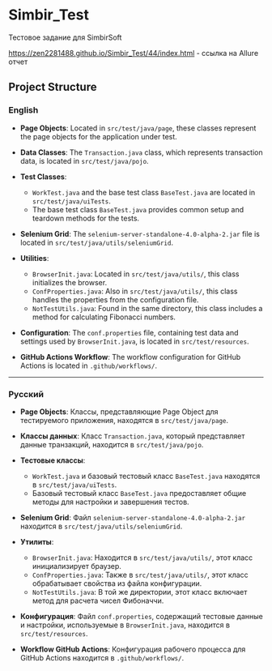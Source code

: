 # Simbir_Test
Тестовое задание для SimbirSoft

https://zen2281488.github.io/Simbir_Test/44/index.html -  ссылка на Allure отчет

## Project Structure

### English

- **Page Objects**: Located in `src/test/java/page`, these classes represent the page objects for the application under test.

- **Data Classes**: The `Transaction.java` class, which represents transaction data, is located in `src/test/java/pojo`.

- **Test Classes**:
    - `WorkTest.java` and the base test class `BaseTest.java` are located in `src/test/java/uiTests`.
    - The base test class `BaseTest.java` provides common setup and teardown methods for the tests.

- **Selenium Grid**: The `selenium-server-standalone-4.0-alpha-2.jar` file is located in `src/test/java/utils/seleniumGrid`.

- **Utilities**:
    - `BrowserInit.java`: Located in `src/test/java/utils/`, this class initializes the browser.
    - `ConfProperties.java`: Also in `src/test/java/utils/`, this class handles the properties from the configuration file.
    - `NotTestUtils.java`: Found in the same directory, this class includes a method for calculating Fibonacci numbers.

- **Configuration**: The `conf.properties` file, containing test data and settings used by `BrowserInit.java`, is located in `src/test/resources`.

- **GitHub Actions Workflow**: The workflow configuration for GitHub Actions is located in `.github/workflows/`.

---

### Русский

- **Page Objects**: Классы, представляющие Page Object для тестируемого приложения, находятся в `src/test/java/page`.

- **Классы данных**: Класс `Transaction.java`, который представляет данные транзакций, находится в `src/test/java/pojo`.

- **Тестовые классы**:
    - `WorkTest.java` и базовый тестовый класс `BaseTest.java` находятся в `src/test/java/uiTests`.
    - Базовый тестовый класс `BaseTest.java` предоставляет общие методы для настройки и завершения тестов.

- **Selenium Grid**: Файл `selenium-server-standalone-4.0-alpha-2.jar` находится в `src/test/java/utils/seleniumGrid`.

- **Утилиты**:
    - `BrowserInit.java`: Находится в `src/test/java/utils/`, этот класс инициализирует браузер.
    - `ConfProperties.java`: Также в `src/test/java/utils/`, этот класс обрабатывает свойства из файла конфигурации.
    - `NotTestUtils.java`: В той же директории, этот класс включает метод для расчета чисел Фибоначчи.

- **Конфигурация**: Файл `conf.properties`, содержащий тестовые данные и настройки, используемые в `BrowserInit.java`, находится в `src/test/resources`.

- **Workflow GitHub Actions**: Конфигурация рабочего процесса для GitHub Actions находится в `.github/workflows/`.